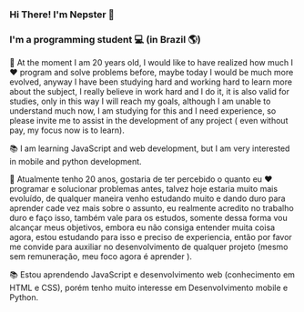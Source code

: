 ### Hi There! I'm Nepster 👋 

### I'm a programming student  💻 (in Brazil 🌎)

<p> 👤 At the moment I am 20 years old, I would like to have realized how much I ❤️ program and solve problems before, maybe today I would be much more evolved, anyway I have been studying hard and working hard to learn more about the subject, I really believe in work hard and I do it, it is also valid for studies, only in this way I will reach my goals, although I am unable to understand much now, I am studying for this and I need experience, so please invite me to assist in the development of any project ( even without pay, my focus now is to learn).</p>

📚 I am learning JavaScript and web development, but I am very interested in mobile and python development.

👤 Atualmente tenho 20 anos, gostaria de ter percebido o quanto eu ❤️ programar e solucionar problemas antes, talvez hoje estaria muito mais evoluído, de qualquer maneira venho estudando muito e dando duro para aprender cade vez mais sobre o assunto, eu realmente acredito no trabalho duro e faço isso, também vale para os estudos, somente dessa forma vou alcançar meus objetivos, embora eu não consiga entender muita coisa agora, estou estudando para isso e preciso de experiencia, então por favor me convide para auxiliar no desenvolvimento de qualquer  projeto (mesmo sem remuneração, meu foco agora é aprender ).

📚 Estou aprendendo JavaScript e desenvolvimento web (conhecimento em HTML e CSS), porém tenho muito interesse em Desenvolvimento mobile e Python.

